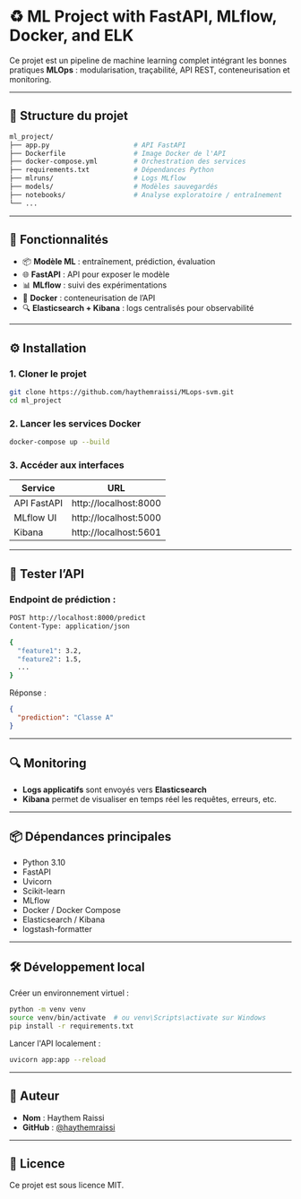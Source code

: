 # ♻️ ML Project with FastAPI, MLflow, Docker, and ELK

Ce projet est un pipeline de machine learning complet intégrant les bonnes pratiques **MLOps** : modularisation, traçabilité, API REST, conteneurisation et monitoring.

---

## 📁 Structure du projet

```bash
ml_project/
├── app.py                     # API FastAPI
├── Dockerfile                 # Image Docker de l'API
├── docker-compose.yml         # Orchestration des services
├── requirements.txt           # Dépendances Python
├── mlruns/                    # Logs MLflow
├── models/                    # Modèles sauvegardés
├── notebooks/                 # Analyse exploratoire / entraînement
└── ...
```

---

## 🚀 Fonctionnalités

- 📦 **Modèle ML** : entraînement, prédiction, évaluation
- 🌐 **FastAPI** : API pour exposer le modèle
- 📊 **MLflow** : suivi des expérimentations
- 🐳 **Docker** : conteneurisation de l’API
- 🔍 **Elasticsearch + Kibana** : logs centralisés pour observabilité

---

## ⚙️ Installation

### 1. Cloner le projet

```bash
git clone https://github.com/haythemraissi/MLops-svm.git
cd ml_project
```

### 2. Lancer les services Docker

```bash
docker-compose up --build
```

### 3. Accéder aux interfaces

| Service       | URL                         |
|---------------|-----------------------------|
| API FastAPI   | http://localhost:8000       |
| MLflow UI     | http://localhost:5000       |
| Kibana        | http://localhost:5601       |

---

## 🧪 Tester l’API

### Endpoint de prédiction :

```bash
POST http://localhost:8000/predict
Content-Type: application/json

{
  "feature1": 3.2,
  "feature2": 1.5,
  ...
}
```

Réponse :

```json
{
  "prediction": "Classe A"
}
```

---

## 🔍 Monitoring

- **Logs applicatifs** sont envoyés vers **Elasticsearch**
- **Kibana** permet de visualiser en temps réel les requêtes, erreurs, etc.

---

## 📦 Dépendances principales

- Python 3.10
- FastAPI
- Uvicorn
- Scikit-learn
- MLflow
- Docker / Docker Compose
- Elasticsearch / Kibana
- logstash-formatter

---

## 🛠️ Développement local

Créer un environnement virtuel :

```bash
python -m venv venv
source venv/bin/activate  # ou venv\Scripts\activate sur Windows
pip install -r requirements.txt
```

Lancer l'API localement :

```bash
uvicorn app:app --reload
```

---

## 👤 Auteur

- **Nom** : Haythem Raissi
- **GitHub** : [@haythemraissi](https://github.com/haythemraissi/)

---

## 📄 Licence

Ce projet est sous licence MIT.

